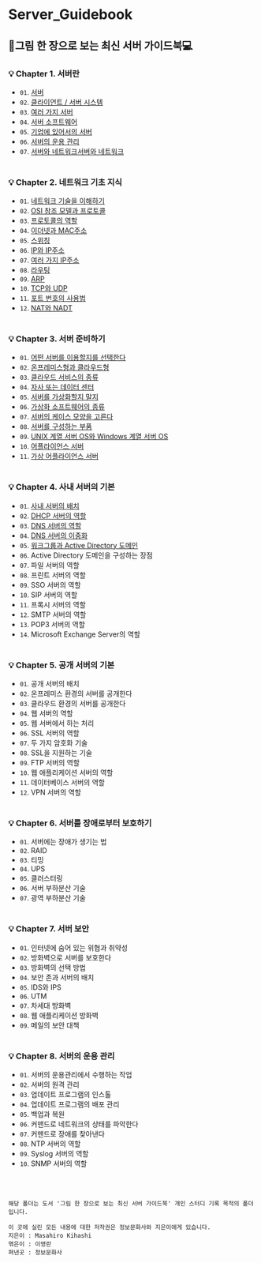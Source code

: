 # Server_Guidebook
## 🎨그림 한 장으로 보는 최신 서버 가이드북💻

### 💡 Chapter 1. 서버란
  * `01`. [서버](https://github.com/my-choe/Server_Guidebook/blob/main/Chapter%201.%20%EC%84%9C%EB%B2%84%EB%9E%80/01.%20%EC%84%9C%EB%B2%84.md)
  * `02`. [클라이언트 / 서버 시스템](https://github.com/my-choe/Server_Guidebook/blob/main/Chapter%201.%20%EC%84%9C%EB%B2%84%EB%9E%80/02.%20%ED%81%B4%EB%9D%BC%EC%9D%B4%EC%96%B8%ED%8A%B8-%EC%84%9C%EB%B2%84%20%EC%8B%9C%EC%8A%A4%ED%85%9C.md)
  * `03`. [여러 가지 서버](https://github.com/my-choe/Server_Guidebook/blob/main/Chapter%201.%20%EC%84%9C%EB%B2%84%EB%9E%80/03.%20%EC%97%AC%EB%9F%AC%20%EA%B0%80%EC%A7%80%20%EC%84%9C%EB%B2%84.md)
  * `04`. [서버 소프트웨어](https://github.com/my-choe/TIL/blob/main/ServerGuidebook/Chapter%201.%20%EC%84%9C%EB%B2%84%EB%9E%80/04.%20%EC%84%9C%EB%B2%84%20%EC%86%8C%ED%94%84%ED%8A%B8%EC%9B%A8%EC%96%B4.md)
  * `05`. [기업에 있어서의 서버](https://github.com/my-choe/TIL/blob/main/ServerGuidebook/Chapter%201.%20%EC%84%9C%EB%B2%84%EB%9E%80/05.%20%EA%B8%B0%EC%97%85%EC%97%90%20%EC%9E%88%EC%96%B4%EC%84%9C%EC%9D%98%20%EC%86%8C%ED%94%84%ED%8A%B8%EC%9B%A8%EC%96%B4.md)
  * `06`. [서버의 운용 관리](https://github.com/my-choe/TIL/blob/main/ServerGuidebook/Chapter%201.%20서버란/06.%20서버의%20운용%20관리.md)
  * `07`. [서버와 네트워크서버와 네트워크](https://github.com/my-choe/TIL/blob/main/ServerGuidebook/Chapter%201.%20서버란/07.%20서버와%20네트워크.md)
<br/><br/>

### 💡 Chapter 2. 네트워크 기초 지식
  * `01`. [네트워크 기술을 이해하기](https://github.com/my-choe/TIL/blob/main/ServerGuidebook/Chapter%202.%20%EB%84%A4%ED%8A%B8%EC%9B%8C%ED%81%AC%20%EA%B8%B0%EC%B4%88%20%EC%A7%80%EC%8B%9D/01.%20%EB%84%A4%ED%8A%B8%EC%9B%8C%ED%81%AC%20%EA%B8%B0%EC%88%A0%EC%9D%84%20%EC%9D%B4%ED%95%B4%ED%95%98%EA%B8%B0.md)
  * `02`. [OSI 참조 모델과 프로토콜](https://github.com/my-choe/TIL/blob/main/ServerGuidebook/Chapter%202.%20%EB%84%A4%ED%8A%B8%EC%9B%8C%ED%81%AC%20%EA%B8%B0%EC%B4%88%20%EC%A7%80%EC%8B%9D/02.%20OSI%20%EC%B0%B8%EC%A1%B0%20%EB%AA%A8%EB%8D%B8%EA%B3%BC%20%ED%94%84%EB%A1%9C%ED%86%A0%EC%BD%9C.md)
  * `03`. [프로토콜의 역할](https://github.com/my-choe/TIL/blob/main/ServerGuidebook/Chapter%202.%20%EB%84%A4%ED%8A%B8%EC%9B%8C%ED%81%AC%20%EA%B8%B0%EC%B4%88%20%EC%A7%80%EC%8B%9D/03.%20%ED%94%84%EB%A1%9C%ED%86%A0%EC%BD%9C%EC%9D%98%20%EC%97%AD%ED%95%A0.md)
  * `04`. [이더넷과 MAC주소](https://github.com/my-choe/TIL/blob/main/ServerGuidebook/Chapter%202.%20%EB%84%A4%ED%8A%B8%EC%9B%8C%ED%81%AC%20%EA%B8%B0%EC%B4%88%20%EC%A7%80%EC%8B%9D/04.%20%EC%9D%B4%EB%8D%94%EB%84%B7%EA%B3%BC%20MAC%20%EC%A3%BC%EC%86%8C.md)
  * `05`. [스위칭](https://github.com/my-choe/TIL/blob/main/ServerGuidebook/Chapter%202.%20%EB%84%A4%ED%8A%B8%EC%9B%8C%ED%81%AC%20%EA%B8%B0%EC%B4%88%20%EC%A7%80%EC%8B%9D/05.%20%EC%8A%A4%EC%9C%84%EC%B9%AD.md)
  * `06`. [IP와 IP주소](https://github.com/my-choe/TIL/blob/main/ServerGuidebook/Chapter%202.%20%EB%84%A4%ED%8A%B8%EC%9B%8C%ED%81%AC%20%EA%B8%B0%EC%B4%88%20%EC%A7%80%EC%8B%9D/06.%20IP%EC%99%80%20IP%EC%A3%BC%EC%86%8C.md)
  * `07`. [여러 가지 IP주소](https://github.com/my-choe/TIL/blob/main/ServerGuidebook/Chapter%202.%20%EB%84%A4%ED%8A%B8%EC%9B%8C%ED%81%AC%20%EA%B8%B0%EC%B4%88%20%EC%A7%80%EC%8B%9D/07.%20%EC%97%AC%EB%9F%AC%20%EA%B0%80%EC%A7%80%20IP%20%EC%A3%BC%EC%86%8C.md)
  * `08`. [라우팅](https://github.com/my-choe/TIL/blob/main/ServerGuidebook/Chapter%202.%20%EB%84%A4%ED%8A%B8%EC%9B%8C%ED%81%AC%20%EA%B8%B0%EC%B4%88%20%EC%A7%80%EC%8B%9D/08.%20%EB%9D%BC%EC%9A%B0%ED%8C%85.md)
  * `09`. [ARP](https://github.com/my-choe/TIL/blob/main/ServerGuidebook/Chapter%202.%20%EB%84%A4%ED%8A%B8%EC%9B%8C%ED%81%AC%20%EA%B8%B0%EC%B4%88%20%EC%A7%80%EC%8B%9D/09.%20ARP.md)
  * `10`. [TCP와 UDP](https://github.com/my-choe/TIL/blob/main/ServerGuidebook/Chapter%202.%20%EB%84%A4%ED%8A%B8%EC%9B%8C%ED%81%AC%20%EA%B8%B0%EC%B4%88%20%EC%A7%80%EC%8B%9D/10.%20TCP%EC%99%80%20UDP.md)
  * `11`. [포트 번호의 사용법](https://github.com/my-choe/TIL/blob/main/ServerGuidebook/Chapter%202.%20%EB%84%A4%ED%8A%B8%EC%9B%8C%ED%81%AC%20%EA%B8%B0%EC%B4%88%20%EC%A7%80%EC%8B%9D/11.%20%ED%8F%AC%ED%8A%B8%20%EB%B2%88%ED%98%B8%EC%9D%98%20%EC%82%AC%EC%9A%A9%EB%B2%95.md)
  * `12`. [NAT와 NADT](https://github.com/my-choe/TIL/blob/main/ServerGuidebook/Chapter%202.%20%EB%84%A4%ED%8A%B8%EC%9B%8C%ED%81%AC%20%EA%B8%B0%EC%B4%88%20%EC%A7%80%EC%8B%9D/12.%20NAT%EC%99%80%20NAPT.md)
<br/><br/>

### 💡 Chapter 3. 서버 준비하기
  * `01`. [어떤 서버를 이용할지를 선택한다](https://github.com/my-choe/TIL/blob/main/ServerGuidebook/Chapter%203.%20%EC%84%9C%EB%B2%84%20%EC%A4%80%EB%B9%84%ED%95%98%EA%B8%B0/01.%20%EC%96%B4%EB%96%A4%20%EC%84%9C%EB%B2%84%EB%A5%BC%20%EC%9D%B4%EC%9A%A9%ED%95%A0%EC%A7%80%20%EC%84%A0%ED%83%9D%ED%95%9C%EB%8B%A4.md)
  * `02`. [온프레미스형과 클라우드형](https://github.com/my-choe/TIL/blob/main/ServerGuidebook/Chapter%203.%20%EC%84%9C%EB%B2%84%20%EC%A4%80%EB%B9%84%ED%95%98%EA%B8%B0/02.%20%EC%98%A8%ED%94%84%EB%A0%88%EB%AF%B8%EC%8A%A4%ED%98%95%EA%B3%BC%20%ED%81%B4%EB%9D%BC%EC%9A%B0%EB%93%9C%ED%98%95.md)
  * `03`. [클라우드 서비스의 종류](https://github.com/my-choe/TIL/blob/main/ServerGuidebook/Chapter%203.%20%EC%84%9C%EB%B2%84%20%EC%A4%80%EB%B9%84%ED%95%98%EA%B8%B0/03.%20%ED%81%B4%EB%9D%BC%EC%9A%B0%EB%93%9C%20%EC%84%9C%EB%B9%84%EC%8A%A4%EC%9D%98%20%EC%A2%85%EB%A5%98.md)
  * `04`. [자사 또는 데이터 센터](https://github.com/my-choe/TIL/blob/main/ServerGuidebook/Chapter%203.%20%EC%84%9C%EB%B2%84%20%EC%A4%80%EB%B9%84%ED%95%98%EA%B8%B0/04.%20%EC%9E%90%EC%82%AC%20%EB%98%90%EB%8A%94%20%EB%8D%B0%EC%9D%B4%ED%84%B0%20%EC%84%BC%ED%84%B0.md)
  * `05`. [서버를 가상화할지 말지](https://github.com/my-choe/TIL/blob/main/ServerGuidebook/Chapter%203.%20%EC%84%9C%EB%B2%84%20%EC%A4%80%EB%B9%84%ED%95%98%EA%B8%B0/05.%20%EC%84%9C%EB%B2%84%EB%A5%BC%20%EA%B0%80%EC%83%81%ED%99%94%20%ED%95%A0%EC%A7%80%20%EB%A7%90%EC%A7%80.md)
  * `06`. [가상화 소프트웨어의 종류](https://github.com/my-choe/TIL/blob/main/ServerGuidebook/Chapter%203.%20%EC%84%9C%EB%B2%84%20%EC%A4%80%EB%B9%84%ED%95%98%EA%B8%B0/06.%20%EA%B0%80%EC%83%81%ED%99%94%20%EC%86%8C%ED%94%84%ED%8A%B8%EC%9B%A8%EC%96%B4%EC%9D%98%20%EC%A2%85%EB%A5%98.md)
  * `07`. [서버의 케이스 모양을 고른다](https://github.com/my-choe/TIL/blob/main/ServerGuidebook/Chapter%203.%20%EC%84%9C%EB%B2%84%20%EC%A4%80%EB%B9%84%ED%95%98%EA%B8%B0/07.%20%EC%84%9C%EB%B2%84%EC%9D%98%20%EC%BC%80%EC%9D%B4%EC%8A%A4%20%EB%AA%A8%EC%96%91%EC%9D%84%20%EA%B3%A0%EB%A5%B8%EB%8B%A4.md)
  * `08`. [서버를 구성하는 부품](https://github.com/my-choe/TIL/blob/main/ServerGuidebook/Chapter%203.%20%EC%84%9C%EB%B2%84%20%EC%A4%80%EB%B9%84%ED%95%98%EA%B8%B0/08.%20%EC%84%9C%EB%B2%84%EB%A5%BC%20%EA%B5%AC%EC%84%B1%ED%95%98%EB%8A%94%20%EB%B6%80%ED%92%88.md)
  * `09`. [UNIX 계열 서버 OS와 Windows 계열 서버 OS](https://github.com/my-choe/TIL/blob/main/ServerGuidebook/Chapter%203.%20%EC%84%9C%EB%B2%84%20%EC%A4%80%EB%B9%84%ED%95%98%EA%B8%B0/09.%20UNIX%20%EA%B3%84%EC%97%B4%20%EC%84%9C%EB%B2%84%20OS%EC%99%80%20Windows%20%EA%B3%84%EC%97%B4%20%EC%84%9C%EB%B2%84%20OS.md)
  * `10`. [어플라이언스 서버](https://github.com/my-choe/TIL/blob/main/ServerGuidebook/Chapter%203.%20%EC%84%9C%EB%B2%84%20%EC%A4%80%EB%B9%84%ED%95%98%EA%B8%B0/10.%20%EC%96%B4%ED%94%8C%EB%9D%BC%EC%9D%B4%EC%96%B8%EC%8A%A4%20%EC%84%9C%EB%B2%84.md)
  * `11`. [가상 어플라이언스 서버](https://github.com/my-choe/TIL/blob/main/ServerGuidebook/Chapter%203.%20%EC%84%9C%EB%B2%84%20%EC%A4%80%EB%B9%84%ED%95%98%EA%B8%B0/11.%20%EA%B0%80%EC%83%81%20%EC%96%B4%ED%94%8C%EB%9D%BC%EC%9D%B4%EC%96%B8%EC%8A%A4%20%EC%84%9C%EB%B2%84.md)
<br/><br/>

### 💡 Chapter 4. 사내 서버의 기본
  * `01`. [사내 서버의 배치](https://github.com/my-choe/TIL/blob/main/ServerGuidebook/Chapter%204.%20%EC%82%AC%EB%82%B4%20%EC%84%9C%EB%B2%84%EC%9D%98%20%EA%B8%B0%EB%B3%B8/01.%20%EC%82%AC%EB%82%B4%20%EC%84%9C%EB%B2%84%EC%9D%98%20%EB%B0%B0%EC%B9%98.md)
  * `02`. [DHCP 서버의 역할](https://github.com/my-choe/TIL/blob/main/ServerGuidebook/Chapter%204.%20%EC%82%AC%EB%82%B4%20%EC%84%9C%EB%B2%84%EC%9D%98%20%EA%B8%B0%EB%B3%B8/02.%20DHCP%20%EC%84%9C%EB%B2%84%EC%9D%98%20%EC%97%AD%ED%95%A0.md)
  * `03`. [DNS 서버의 역할](https://github.com/my-choe/TIL/blob/main/ServerGuidebook/Chapter%204.%20%EC%82%AC%EB%82%B4%20%EC%84%9C%EB%B2%84%EC%9D%98%20%EA%B8%B0%EB%B3%B8/03.%20DNS%20%EC%84%9C%EB%B2%84%EC%9D%98%20%EC%97%AD%ED%95%A0.md)
  * `04`. [DNS 서버의 이중화](https://github.com/my-choe/TIL/blob/main/ServerGuidebook/Chapter%204.%20%EC%82%AC%EB%82%B4%20%EC%84%9C%EB%B2%84%EC%9D%98%20%EA%B8%B0%EB%B3%B8/04.%20DNS%20%EC%84%9C%EB%B2%84%EC%9D%98%20%EC%9D%B4%EC%A4%91%ED%99%94.md)
  * `05`. [워크그룹과 Active Directory 도메인](https://github.com/my-choe/TIL/blob/main/ServerGuidebook/Chapter%204.%20%EC%82%AC%EB%82%B4%20%EC%84%9C%EB%B2%84%EC%9D%98%20%EA%B8%B0%EB%B3%B8/05.%20%EC%9B%8C%ED%81%AC%EA%B7%B8%EB%A3%B9%EA%B3%BC%20Active%20Directory%20%EB%8F%84%EB%A9%94%EC%9D%B8.md)
  * `06`. Active Directory 도메인을 구성하는 장점
  * `07`. 파일 서버의 역할
  * `08`. 프린트 서버의 역할
  * `09`. SSO 서버의 역할
  * `10`. SIP 서버의 역할
  * `11`. 프록시 서버의 역할
  * `12`. SMTP 서버의 역할
  * `13`. POP3 서버의 역할
  * `14`. Microsoft Exchange Server의 역할
<br/><br/>

### 💡 Chapter 5. 공개 서버의 기본
  * `01`. 공개 서버의 배치
  * `02`. 온프레미스 환경의 서버를 공개한다
  * `03`. 클라우드 환경의 서버를 공개한다
  * `04`. 웹 서버의 역할
  * `05`. 웹 서버에서 하는 처리
  * `06`. SSL 서버의 역할
  * `07`. 두 가지 암호화 기술
  * `08`. SSL을 지원하는 기술
  * `09`. FTP 서버의 역할
  * `10`. 웹 애플리케이션 서버의 역할
  * `11`. 데이터베이스 서버의 역할
  * `12`. VPN 서버의 역할
<br/><br/>

### 💡 Chapter 6. 서버를 장애로부터 보호하기
  * `01`. 서버에는 장애가 생기는 법
  * `02`. RAID
  * `03`. 티밍
  * `04`. UPS
  * `05`. 클러스터링
  * `06`. 서버 부하분산 기술
  * `07`. 광역 부하분산 기술
<br/><br/>

### 💡 Chapter 7. 서버 보안
  * `01`. 인터넷에 숨어 있는 위협과 취약성
  * `02`. 방화벽으로 서버를 보호한다
  * `03`. 방화벽의 선택 방법
  * `04`. 보안 존과 서버의 배치
  * `05`. IDS와 IPS
  * `06`. UTM
  * `07`. 차세대 방화벽
  * `08`. 웹 애플리케이션 방화벽
  * `09`. 메일의 보안 대책
<br/><br/>

### 💡 Chapter 8. 서버의 운용 관리
  * `01`. 서버의 운용관리에서 수행하는 작업
  * `02`. 서버의 원격 관리
  * `03`. 업데이트 프로그램의 인스톨
  * `04`. 업데이트 프로그램의 배포 관리
  * `05`. 백업과 복원
  * `06`. 커맨드로 네트워크의 상태를 파악한다
  * `07`. 커맨드로 장애를 찾아낸다
  * `08`. NTP 서버의 역할
  * `09`. Syslog 서버의 역할
  * `10`. SNMP 서버의 역할


<br/>
<br/>

```
해당 폴더는 도서 '그림 한 장으로 보는 최신 서버 가이드북' 개인 스터디 기록 목적의 폴더입니다.

이 곳에 실린 모든 내용에 대한 저작권은 정보문화사와 지은이에게 있습니다.
지은이 : Masahiro Kihashi
엮은이 : 이영란
펴낸곳 : 정보문화사
```
